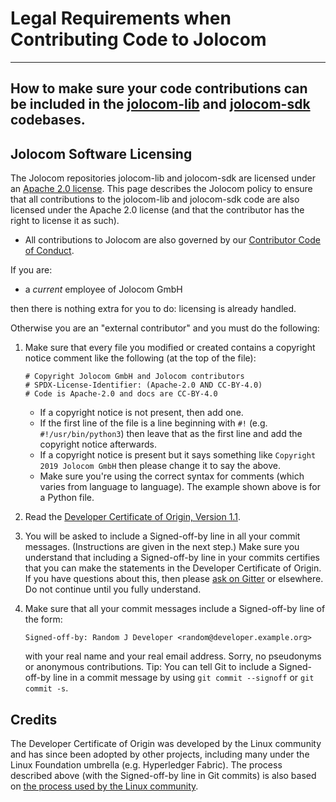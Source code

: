 # Legal Requirements when Contributing Code to Jolocom

---
How to make sure your code contributions can be included in the [jolocom-lib](https://github.com/jolocom/jolocom-lib) and [jolocom-sdk](https://github.com/jolocom/jolocom-sdk) codebases.
---

## Jolocom Software Licensing

The Jolocom repositories jolocom-lib and jolocom-sdk are licensed under an [Apache 2.0 license](https://www.apache.org/licenses/LICENSE-2.0.html). This page describes the Jolocom policy to ensure that all contributions to the jolocom-lib and jolocom-sdk code are also licensed under the Apache 2.0 license (and that the contributor has the right to license it as such).
- All contributions to Jolocom are also governed by our [Contributor Code of Conduct](https://github.com/jolocom/jolocom/blob/master/code-of-conduct).

If you are:

- a _current_ employee of Jolocom GmbH

then there is nothing extra for you to do: licensing is already handled.

Otherwise you are an "external contributor" and you must do the following:

1. Make sure that every file you modified or created contains a copyright notice comment like the following (at the top of the file):

   ```text
   # Copyright Jolocom GmbH and Jolocom contributors
   # SPDX-License-Identifier: (Apache-2.0 AND CC-BY-4.0)
   # Code is Apache-2.0 and docs are CC-BY-4.0
   ```

   - If a copyright notice is not present, then add one.
   - If the first line of the file is a line beginning with `#!` (e.g. `#!/usr/bin/python3`) then leave that as the first line and add the copyright notice afterwards.
   - If a copyright notice is present but it says something like `Copyright 2019 Jolocom GmbH` then please change it to say the above.
   - Make sure you're using the correct syntax for comments (which varies from language to language). The example shown above is for a Python file.

1. Read the [Developer Certificate of Origin, Version 1.1](https://developercertificate.org/).
1. You will be asked to include a Signed-off-by line in all your commit messages. (Instructions are given in the next step.) Make sure you understand that including a Signed-off-by line in your commits certifies that you can make the statements in the Developer Certificate of Origin. If you have questions about this, then please [ask on Gitter](https://gitter.im/jolocom/SmartWallet) or elsewhere. Do not continue until you fully understand.
1. Make sure that all your commit messages include a Signed-off-by line of the form:

   ```text
   Signed-off-by: Random J Developer <random@developer.example.org>
   ```

   with your real name and your real email address. Sorry, no pseudonyms or anonymous contributions. Tip: You can tell Git to include a Signed-off-by line in a commit message by using `git commit --signoff` or `git commit -s`.

## Credits

The Developer Certificate of Origin was developed by the Linux community and has since been adopted by other projects, including many under the Linux Foundation umbrella (e.g. Hyperledger Fabric).
The process described above (with the Signed-off-by line in Git commits) is also based on [the process used by the Linux community](https://github.com/torvalds/linux/blob/master/Documentation/process/submitting-patches.rst#11-sign-your-work---the-developers-certificate-of-origin).

